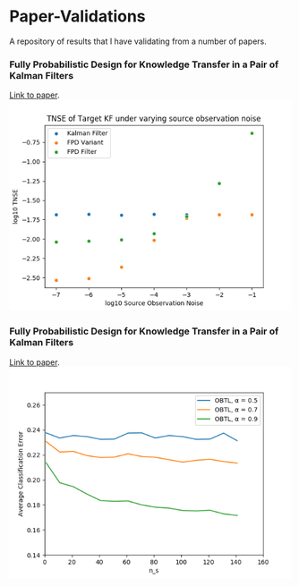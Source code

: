 # Paper-Validations
A repository of results that I have validating from a number of papers.

### Fully Probabilistic Design for Knowledge Transfer in a Pair of Kalman Filters
[Link to paper](https://ieeexplore.ieee.org/abstract/document/8167323 "Fully Probabilistic Design for Knowledge Transfer in a Pair of Kalman Filters").
![Validation of Foley Quinn Kalman Filtering Transfer](https://github.com/BarberAlec/Paper-Validations/blob/master/TNSE_FPD_filter.png)


### Fully Probabilistic Design for Knowledge Transfer in a Pair of Kalman Filters
[Link to paper](https://ieeexplore.ieee.org/document/8362683 "Optimal Bayesian Transfer Learning").
![Validation of Karbalayghareh Bayesian Transfer Learning](https://github.com/BarberAlec/Paper-Validations/blob/master/resources/classification_error_vs_source_data.png)
